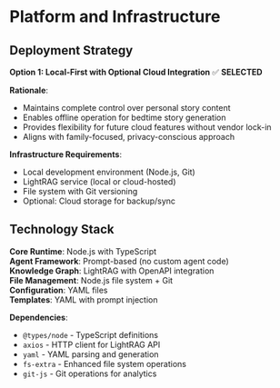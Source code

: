 # Platform and Infrastructure

## Deployment Strategy

**Option 1: Local-First with Optional Cloud Integration** ✅ **SELECTED**

**Rationale**: 
- Maintains complete control over personal story content
- Enables offline operation for bedtime story generation
- Provides flexibility for future cloud features without vendor lock-in
- Aligns with family-focused, privacy-conscious approach

**Infrastructure Requirements**:
- Local development environment (Node.js, Git)
- LightRAG service (local or cloud-hosted)
- File system with Git versioning
- Optional: Cloud storage for backup/sync

## Technology Stack

**Core Runtime**: Node.js with TypeScript  
**Agent Framework**: Prompt-based (no custom agent code)  
**Knowledge Graph**: LightRAG with OpenAPI integration  
**File Management**: Node.js file system + Git  
**Configuration**: YAML files  
**Templates**: YAML with prompt injection  

**Dependencies**:
- `@types/node` - TypeScript definitions
- `axios` - HTTP client for LightRAG API
- `yaml` - YAML parsing and generation
- `fs-extra` - Enhanced file system operations
- `git-js` - Git operations for analytics
